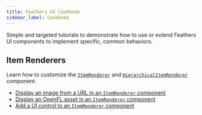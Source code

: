 ```yaml
---
title: Feathers UI Cookbook
sidebar_label: Cookbook
---
```


Simple and targeted tutorials to demonstrate how to use or extend Feathers UI components to implement specific, common behaviors.

## Item Renderers

Learn how to customize the [`ItemRenderer`](../item-renderer.md) and [`HierarchicalItemRenderer`](../hierarchical-item-renderer.md) component.

- [Display an image from a URL in an `ItemRenderer` component](./item-renderer-image-url.md)
- [Display an OpenFL asset in an `ItemRenderer` component](./item-renderer-openfl-assets.md)
- [Add a UI control to an `ItemRenderer` component](./item-renderer-ui-control-accessory.md)
